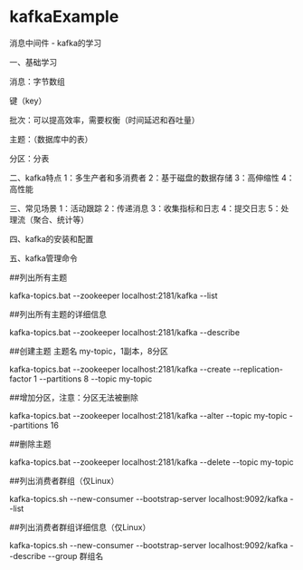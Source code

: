 # kafkaExample
消息中间件 - kafka的学习

一、基础学习

消息：字节数组

键（key）

批次：可以提高效率，需要权衡（时间延迟和吞吐量）

主题：（数据库中的表）

分区：分表

二、kafka特点
1：多生产者和多消费者
2：基于磁盘的数据存储
3：高伸缩性
4：高性能

三、常见场景
1：活动跟踪
2：传递消息
3：收集指标和日志
4：提交日志
5：处理流（聚合、统计等）

四、kafka的安装和配置

五、kafka管理命令

##列出所有主题

kafka-topics.bat --zookeeper localhost:2181/kafka --list

##列出所有主题的详细信息

kafka-topics.bat --zookeeper localhost:2181/kafka --describe

##创建主题 主题名 my-topic，1副本，8分区

kafka-topics.bat --zookeeper localhost:2181/kafka --create --replication-factor 1 --partitions 8 --topic my-topic

##增加分区，注意：分区无法被删除

kafka-topics.bat --zookeeper localhost:2181/kafka --alter --topic my-topic --partitions 16

##删除主题

kafka-topics.bat --zookeeper localhost:2181/kafka --delete --topic my-topic

##列出消费者群组（仅Linux）

kafka-topics.sh --new-consumer --bootstrap-server localhost:9092/kafka --list

##列出消费者群组详细信息（仅Linux）

kafka-topics.sh --new-consumer --bootstrap-server localhost:9092/kafka --describe --group 群组名 


